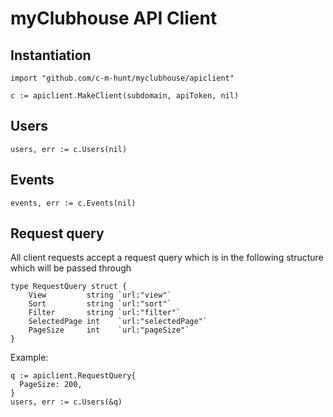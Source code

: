 # myClubhouse API Client

## Instantiation
```golang
import "github.com/c-m-hunt/myclubhouse/apiclient"

c := apiclient.MakeClient(subdomain, apiToken, nil)
```

## Users
```golang
users, err := c.Users(nil)
```

## Events
```golang
events, err := c.Events(nil)
```

## Request query
All client requests accept a request query which is in the following structure which will be passed through
```golang
type RequestQuery struct {
	View         string `url:"view"`
	Sort         string `url:"sort"`
	Filter       string `url:"filter"`
	SelectedPage int    `url:"selectedPage"`
	PageSize     int    `url:"pageSize"`
}
```

Example:
```golang
q := apiclient.RequestQuery{
  PageSize: 200,
}
users, err := c.Users(&q)
```